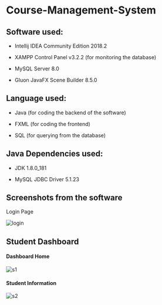 # Course-Management-System


## Software used:
 * Intellij IDEA Community Edition 2018.2

 * XAMPP Control Panel v3.2.2 (for monitoring the database)

 * MySQL Server 8.0
 
 * Gluon JavaFX Scene Builder 8.5.0

## Language used:
 * Java (for coding the backend of the software)

 * FXML (for coding the frontend)

 * SQL (for querying from the database)

## Java Dependencies used:
 * JDK 1.8.0_181

 * MySQL JDBC Driver 5.1.23


## Screenshots from the software

Login Page

![login](https://user-images.githubusercontent.com/14056189/59272974-0091d700-8c79-11e9-9d9f-537f052ea537.PNG)

## Student Dashboard

#### Dashboard Home
![s1](https://user-images.githubusercontent.com/14056189/59273060-2d45ee80-8c79-11e9-880b-a8169675d47b.PNG)
#### Student Information
![s2](https://user-images.githubusercontent.com/14056189/59273077-33d46600-8c79-11e9-8718-dcdfd3fb4bcf.PNG)

